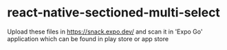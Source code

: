 # react-native-sectioned-multi-select
Upload these files in https://snack.expo.dev/ and scan it in 'Expo Go' application which can be found in play store or app store
